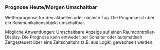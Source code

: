 ### Prognose Heute/Morgen Umschaltbar

Wetterprognose für den aktuellen oder nächste Tag. 
Die Prognose ist über ein Kommunikationsobjekt umschaltbar.

Mögliche Anwendungen:
Umschaltbare Anzeige auf einen Raumcontroller-Display.
Die Prognose kann entweder per Schalter oder automatisch Zeitgesteuert über eine Zeitschaltuhr (z.B. aus Logik) gewechselt werden.